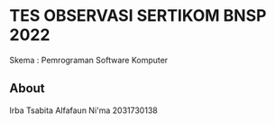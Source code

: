 # TES OBSERVASI SERTIKOM BNSP 2022


Skema : Pemrograman Software Komputer

## About
Irba Tsabita Alfafaun Ni'ma
2031730138

